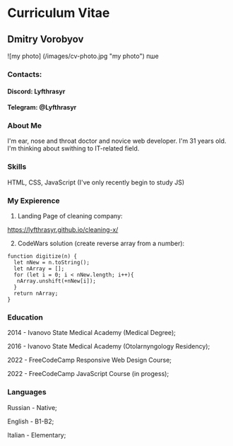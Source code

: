 # Curriculum Vitae

## Dmitry Vorobyov

![my photo] (/images/cv-photo.jpg "my photo")
пше
### Contacts:

#### Discord: Lyfthrasyr

#### Telegram: @Lyfthrasyr

### About Me

I'm ear, nose and throat doctor and novice web developer. I'm 31 years old. I'm thinking about swithing to IT-related field.

### Skills

HTML, CSS, JavaScript (I've only recently begin to study JS)

### My Expierence

1. Landing Page of cleaning company:

https://lyfthrasyr.github.io/cleaning-x/

2. CodeWars solution (create reverse array from a number):

```
function digitize(n) {
  let nNew = n.toString();
  let nArray = [];
  for (let i = 0; i < nNew.length; i++){
   nArray.unshift(+nNew[i]);
  }
  return nArray;
}

```
### Education

2014 - Ivanovo State Medical Academy (Medical Degree);

2016 - Ivanovo State Medical Academy (Otolarnyngology Residency);

2022 - FreeCodeCamp Responsive Web Design Course;

2022 - FreeCodeCamp JavaScript Course (in progess);

### Languages

Russian - Native;

English - B1-B2;

Italian - Elementary;